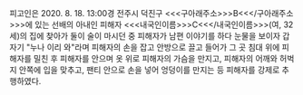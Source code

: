피고인은 2020. 8. 18. 13:00경 전주시 덕진구 <<<구아래주소>>>B<<</구아래주소>>>에 있는 선배의 아내인 피해자 <<<내국인이름>>>C<<</내국인이름>>>(여, 32세)의 집에 찾아가 둘이 술이 마시던 중 피해자가 남편 이야기를 하다 눈물을 보이자 갑자기 "누나 이리 와"라며 피해자의 손을 잡고 안방으로 끌고 들어가 그 곳 침대 위에 피해자를 밀친 후 피해자를 안으며 옷 위로 피해자의 가슴을 만지고, 피해자의 어깨와 허벅지 안쪽에 입을 맞추고, 팬티 안으로 손을 넣어 엉덩이를 만지는 등 피해자를 강제로 추행하였다.